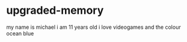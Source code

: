 # upgraded-memory
my name is michael 
i am 11 years old 
i love videogames and the colour ocean blue
